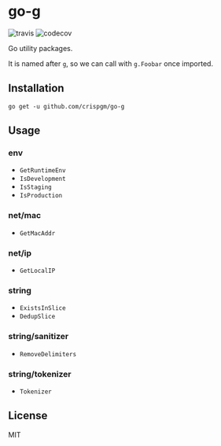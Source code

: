 # go-g

![travis](https://travis-ci.org/crispgm/go-g.svg?branch=master)
![codecov](https://codecov.io/gh/crispgm/go-g/branch/master/graph/badge.svg)

Go utility packages.

It is named after `g`, so we can call with `g.Foobar` once imported.

## Installation

```shell
go get -u github.com/crispgm/go-g
```

## Usage

### env

* `GetRuntimeEnv`
* `IsDevelopment`
* `IsStaging`
* `IsProduction`

### net/mac

* `GetMacAddr`

### net/ip

* `GetLocalIP`

### string

* `ExistsInSlice`
* `DedupSlice`

### string/sanitizer

* `RemoveDelimiters`

### string/tokenizer

* `Tokenizer`

## License

MIT
